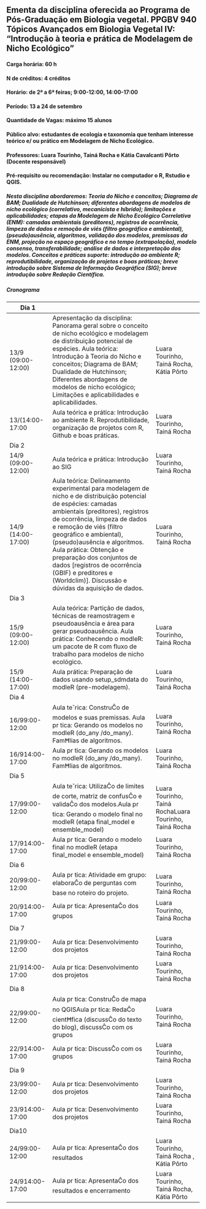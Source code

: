 ## Ementa da disciplina oferecida ao Programa de Pós-Graduação em Biologia vegetal. PPGBV 940 Tópicos Avançados em Biologia Vegetal IV: “Introdução à teoria e prática de Modelagem de Nicho Ecológico”

#### Carga horária: 60 h
#### N de créditos: 4 créditos
#### Horário: de 2ª a 6ª feiras; 9:00-12:00, 14:00-17:00
#### Período: 13 a 24 de setembro
#### Quantidade de Vagas: máximo 15 alunos
#### Público alvo: estudantes de ecologia e taxonomia que tenham interesse teórico e/ ou prático em Modelagem de Nicho Ecológico.
#### Professores: Luara Tourinho, Tainá Rocha e Kátia Cavalcanti Pôrto (Docente responsável)
#### Pré-requisito ou recomendação: Instalar no computador o R, Rstudio e QGIS.


##### Nesta disciplina abordaremos: Teoria do Nicho e conceitos; Diagrama de BAM; Dualidade de Hutchinson; diferentes abordagens de modelos de nicho ecológico (correlativo, mecanicista e híbrido); limitações e aplicabilidades; etapas da Modelagem de Nicho Ecológico Correlativa (ENM): camadas ambientais (preditores), registros de ocorrência, limpeza de dados e remoção de viés (filtro geográfico e ambiental), (pseudo)ausência, algoritmos, validação dos modelos, premissas da ENM, projeção no espaço geográfico e no tempo (extrapolação), modelo consenso, transferabilidade; análise de dados e interpretação dos modelos. Conceitos e práticas suporte: introdução ao ambiente R; reprodutibilidade, organização de projetos e boas práticas; breve introdução sobre Sistema de Informação Geográfica (SIG); breve introdução sobre Redação Científica.

##### Cronograma 

| Dia 1            |                                                                                                                                                                                                                                                                                                                                                                                                                              |                                                                    |
|------------------|------------------------------------------------------------------------------------------------------------------------------------------------------------------------------------------------------------------------------------------------------------------------------------------------------------------------------------------------------------------------------------------------------------------------------|--------------------------------------------------------------------|
| 13/9 (09:00-12:00) | Apresentação da disciplina: Panorama geral sobre o conceito de nicho ecológico e modelagem de distribuição potencial de espécies. Aula teórica: Introdução à Teoria do Nicho e conceitos; Diagrama de BAM; Dualidade de Hutchinson; Diferentes abordagens de modelos de nicho ecológico; Limitações e aplicabilidades e aplicabilidades.                                                                                                             | Luara Tourinho, Tainá Rocha, Kátia Pôrto |
| 13/(14:00-17:00  | Aula teórica e prática: Introdução ao ambiente R. Reprodutibilidade, organização de projetos com R, Github e boas práticas.                                                                                                                                                                                                                                                                                                    | Luara Tourinho, Tainá Rocha                                        |
| Dia 2            |                                                                                                                                                                                                                                                                                                                                                                                                                              |                                                                    |
| 14/9 (09:00-12:00)   | Aula teórica e prática: Introdução ao SIG                                                                                                                                                                                                                                                                                                                                                                                    | Luara Tourinho, Tainá Rocha                                        |
| 14/9 (14:00-17:00)  | Aula teórica: Delineamento experimental para modelagem de nicho e de distribuição potencial de espécies: camadas ambientais (preditores), registros de ocorrência, limpeza de dados e remoção de viés (filtro geográfico e ambiental), (pseudo)ausência e algoritmos.<br> Aula prática: Obtenção e preparação dos conjuntos de dados [registros de ocorrência (GBIF) e preditores e (Worldclim)]. Discussão e dúvidas da aquisição de dados. | Luara Tourinho, Tainá  Rocha                                        |
| Dia 3            |                                                                                                                                                                                                                                                                                                                                                                                                                              |                                                                    |
| 15/9 (09:00-12:00)   |  Aula teórica: Partição de dados, técnicas de reamostragem e pseudoausência e área para gerar pseudoausência.  Aula prática: Conhecendo o modleR: um pacote de R com fluxo de trabalho para modelos de nicho ecológico.                                                                                                                                                                                                            | Luara Tourinho, Tainá  Rocha                                        |
| 15/9 (14:00-17:00)  | Aula prática: Preparação de dados usando setup_sdmdata do modleR (pre-modelagem).                                                                                                                                                                                                                                                                                                                                             | Luara Tourinho, Tainá  Rocha                                        |
| Dia 4            |                                                                                                                                                                                                                                                                                                                                                                                                                              |                                                                    |
| 16/99:00-12:00   | Aula te˘rica: ConstruĈo de modelos e suas premissas. Aula pr tica: Gerando os modelos no modleR (do_any /do_many). FamĦlias de algoritmos.                                                                                                                                                                                                                                                                                   | Luara Tourinho, Tainá  Rocha                                        |
| 16/914:00-17:00  | Aula pr tica: Gerando os modelos no modleR (do_any /do_many). FamĦlias de algoritmos.                                                                                                                                                                                                                                                                                                                                        | Luara Tourinho, Tainá  Rocha                                        |
| Dia 5            |                                                                                                                                                                                                                                                                                                                                                                                                                              |                                                                    |
| 17/99:00-12:00   | Aula te˘rica: UtilizaĈo de limites de corte, matriz de confusĈo e validaĈo dos modelos.Aula pr tica: Gerando o modelo final no modleR (etapa final_model e ensemble_model)                                                                                                                                                                                                                                                   | Luara Tourinho, Tainá  RochaLuara Tourinho, Tainá  Rocha             |
| 17/914:00-17:00  | Aula pr tica: Gerando o modelo final no modleR (etapa final_model e ensemble_model)                                                                                                                                                                                                                                                                                                                                          | Luara Tourinho, Tainá  Rocha                                        |
| Dia 6            |                                                                                                                                                                                                                                                                                                                                                                                                                              |                                                                    |
| 20/99:00-12:00   | Aula pr tica: Atividade em grupo: elaboraĈo de perguntas com base no roteiro do projeto.                                                                                                                                                                                                                                                                                                                                     | Luara Tourinho, Tainá  Rocha                                        |
| 20/914:00-17:00  | Aula pr tica: ApresentaĈo dos grupos                                                                                                                                                                                                                                                                                                                                                                                         | Luara Tourinho, Tainá  Rocha                                        |
| Dia 7            |                                                                                                                                                                                                                                                                                                                                                                                                                              |                                                                    |
| 21/99:00-12:00   | Aula pr tica: Desenvolvimento dos projetos                                                                                                                                                                                                                                                                                                                                                                                   | Luara Tourinho, Tainá  Rocha                                        |
| 21/914:00-17:00  | Aula pr tica: Desenvolvimento dos projetos                                                                                                                                                                                                                                                                                                                                                                                   | Luara Tourinho, Tainá  Rocha                                        |
| Dia 8            |                                                                                                                                                                                                                                                                                                                                                                                                                              |                                                                    |
| 22/99:00-12:00   | Aula pr tica: ConstruĈo de mapa no QGISAula pr tica: RedaĈo cientĦfica (discussĈo do texto do blog), discussĈo com os grupos                                                                                                                                                                                                                                                                                                 | Luara Tourinho, Tainá  Rocha                                        |
| 22/914:00-17:00  | Aula pr tica:  DiscussĈo com os grupos                                                                                                                                                                                                                                                                                                                                                                                       | Luara Tourinho, Tainá  Rocha                                        |
| Dia 9            |                                                                                                                                                                                                                                                                                                                                                                                                                              |                                                                    |
| 23/99:00-12:00   | Aula pr tica: Desenvolvimento dos projetos                                                                                                                                                                                                                                                                                                                                                                                   | Luara Tourinho, Tainá  Rocha                                        |
| 23/914:00-17:00  | Aula pr tica: Desenvolvimento dos projetos                                                                                                                                                                                                                                                                                                                                                                                   | Luara Tourinho, Tainá  Rocha                                        |
| Dia10            |                                                                                                                                                                                                                                                                                                                                                                                                                              |                                                                    |
| 24/99:00-12:00   | Aula pr tica: ApresentaĈo dos resultados                                                                                                                                                                                                                                                                                                                                                                                     | Luara Tourinho, Tainá  Rocha , Kátia Pôrto                           |
| 24/914:00-17:00  | Aula pr tica: ApresentaĈo dos resultados e encerramento                                                                                                                                                                                                                                                                                                                                                                      | Luara Tourinho, Tainá  Rocha, Kátia Pôrto                            |
